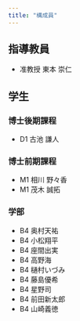 ```yaml
---
title: "構成員"
---
```

## 指導教員
- 准教授 東本 崇仁

## 学生
### 博士後期課程
- D1 古池 謙人

### 博士前期課程
- M1 相川 野々香
- M1 茂木 誠拓

### 学部
- B4 奥村天祐
- B4 小松翔平
- B4 座間出実
- B4 高野海
- B4 樋村いづみ
- B4 藤島優希
- B4 星野司
- B4 前田新太郎
- B4 山崎義徳
